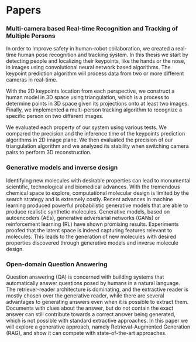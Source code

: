 # Papers

### Multi-camera based Real-time Recognition and Tracking of Multiple Persons

In order to improve safety in human-robot collaboration, we created a real-time human pose recognition and tracking system. In this thesis we start by detecting people and localizing their keypoints, like the hands or the nose, in images using convolutional neural network based algorithms. The keypoint prediction algorithm will process data from two or more different cameras in real-time.

With the 2D keypoints location from each perspective, we construct a human model in 3D space using triangulation, which is a process to determine points in 3D space given its projections onto at least two images. Finally, we implemented a multi-person tracking algorithm to recognize a specific person on two different images.

We evaluated each property of our system using various tests. We compared the precision and the inference time of the keypoints prediction algorithms in 2D image plane. We then evaluated the precision of our triangulation algorithm and we analyzed its stability when switching camera pairs to perform 3D reconstruction.

### Generative models and inverse design

Identifying new molecules with desirable properties can lead to monumental scientific, technological
and biomedical advances. With the tremendous chemical space to explore, computational
molecular design is limited by the search strategy and is extremely costly. Recent
advances in machine learning produced powerful probabilistic generative models that are able
to produce realistic synthetic molecules. Generative models, based on autoencoders (AEs),
generative adversarial networks (GANs) or reinforcement learning (RL) have shown promising
results. Experiments proofed that the latent space is indeed capturing features relevant to
molecules. This leads to the generation of new molecules with desired properties discovered
through generative models and inverse molecule design.

### Open-domain Question Answering

Question answering (QA) is concerned with building systems that automatically answer
questions posed by humans in a natural language.
The retriever-reader architecture is dominating,
and the extractive reader is mostly chosen
over the generative reader, while there are
several advantages to generating answers even
when it is possible to extract them. Documents
with clues about the answer, but do not contain
the exact answer can still contribute towards a
correct answer being generated, which is not
possible with standard extractive approaches.
In this paper we will explore a generative approach,
namely Retrieval-Augmented Generation
(RAG), and show it can compete with
state-of-the-art approaches.
